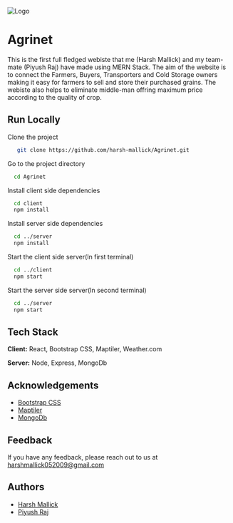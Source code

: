 ![Logo](https://i.ibb.co/M6YCcb2/91009302085.png)

# Agrinet

This is the first full fledged webiste that me (Harsh Mallick) and my team-mate (Piyush Raj) have made using MERN Stack.
The aim of the website is to connect the Farmers, Buyers, Transporters and Cold Storage owners making it easy for farmers to sell and store their purchased grains. The webiste also helps to eliminate middle-man offring maximum price according to the quality of crop.

## Run Locally

Clone the project

```bash
   git clone https://github.com/harsh-mallick/Agrinet.git
```

Go to the project directory

```bash
  cd Agrinet
```

Install client side dependencies

```bash
  cd client
  npm install
```

Install server side dependencies

```bash
  cd ../server
  npm install
```

Start the client side server(In first terminal)

```bash
  cd ../client
  npm start
```

Start the server side server(In second terminal)

```bash
  cd ../server
  npm start
```

## Tech Stack

**Client:** React, Bootstrap CSS, Maptiler, Weather.com

**Server:** Node, Express, MongoDb

## Acknowledgements

- [Bootstrap CSS](https://getbootstrap.com)
- [Maptiler](https://www.maptiler.com)
- [MongoDb](https://www.mongodb.com/atlas/databaset)

## Feedback

If you have any feedback, please reach out to us at harshmallick052009@gmail.com

## Authors

- [Harsh Mallick](https://www.github.com/harsh-mallick)
- [Piyush Raj](https://www.github.com/piyush981848)
